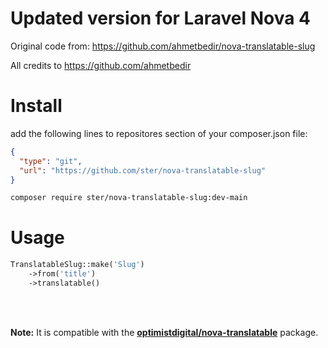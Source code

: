 # Updated version for Laravel Nova 4
Original code from: https://github.com/ahmetbedir/nova-translatable-slug

All credits to https://github.com/ahmetbedir

# Install

add the following lines to repositores section of your composer.json file:

```json
{
  "type": "git",
  "url": "https://github.com/ster/nova-translatable-slug"
}
```

```sh
composer require ster/nova-translatable-slug:dev-main
```

# Usage
```php
TranslatableSlug::make('Slug')
    ->from('title')
    ->translatable()
```
</br>

</br>

**Note:** It is compatible with the [**optimistdigital/nova-translatable**](https://github.com/optimistdigital/nova-translatable) package.
